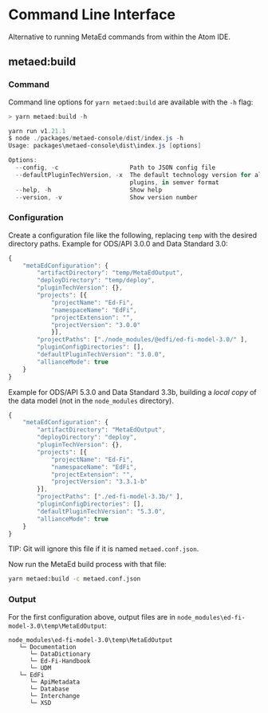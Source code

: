 # Command Line Interface

Alternative to running MetaEd commands from within the Atom IDE.

## metaed:build

### Command

Command line options for `yarn metaed:build` are available with the `-h` flag:

```powershell
> yarn metaed:build -h

yarn run v1.21.1
$ node ./packages/metaed-console/dist/index.js -h
Usage: packages\metaed-console\dist\index.js [options]

Options:
  --config, -c                    Path to JSON config file
  --defaultPluginTechVersion, -x  The default technology version for all
                                  plugins, in semver format            [string]
  --help, -h                      Show help                            [boolean]
  --version, -v                   Show version number                  [boolean]
```

### Configuration

Create a configuration file like the following, replacing `temp` with the desired
directory paths. Example for ODS/API 3.0.0 and Data Standard 3.0:

```javascript
{
    "metaEdConfiguration": {
        "artifactDirectory": "temp/MetaEdOutput",
        "deployDirectory": "temp/deploy",
        "pluginTechVersion": {},
        "projects": [{
            "projectName": "Ed-Fi",
            "namespaceName": "EdFi",
            "projectExtension": "",
            "projectVersion": "3.0.0"
            }],
        "projectPaths": ["./node_modules/@edfi/ed-fi-model-3.0/" ],
        "pluginConfigDirectories": [],
        "defaultPluginTechVersion": "3.0.0",
        "allianceMode": true
    }
}
```

Example for ODS/API 5.3.0 and Data Standard 3.3b, building a _local copy_ of the data
model (not in the `node_modules` directory).

```javascript
{
    "metaEdConfiguration": {
        "artifactDirectory": "MetaEdOutput",
        "deployDirectory": "deploy",
        "pluginTechVersion": {},
        "projects": [{
            "projectName": "Ed-Fi",
            "namespaceName": "EdFi",
            "projectExtension": "",
            "projectVersion": "3.3.1-b"
        }],
        "projectPaths": ["./ed-fi-model-3.3b/" ],
        "pluginConfigDirectories": [],
        "defaultPluginTechVersion": "5.3.0",
        "allianceMode": true
    }
}
```

TIP: Git will ignore this file if it is named `metaed.conf.json`.

Now run the MetaEd build process with that file:

```bash
yarn metaed:build -c metaed.conf.json
```

### Output

For the first configuration above, output files are in 
`node_modules\ed-fi-model-3.0\temp\MetaEdOutput`:

```none
node_modules\ed-fi-model-3.0\temp\MetaEdOutput
   └─ Documentation
      └─ DataDictionary
      └─ Ed-Fi-Handbook
      └─ UDM
   └─ EdFi
      └─ ApiMetadata
      └─ Database
      └─ Interchange
      └─ XSD
```
